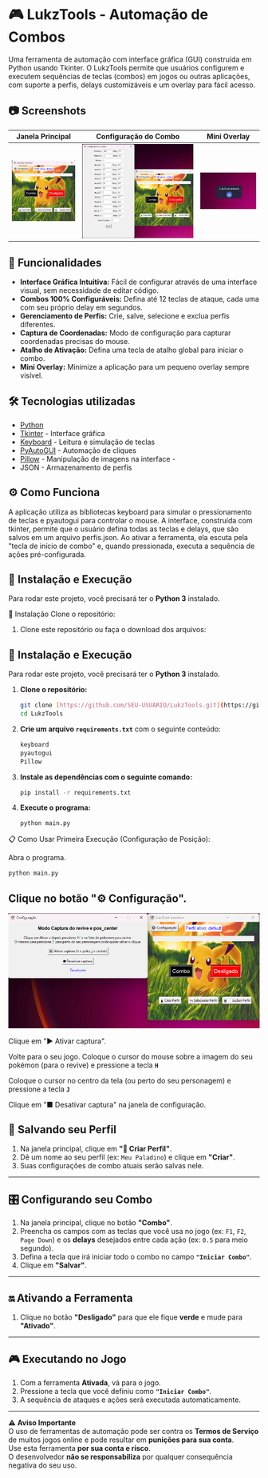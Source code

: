 # 🎮 LukzTools - Automação de Combos
Uma ferramenta de automação com interface gráfica (GUI) construída em Python usando Tkinter. O LukzTools permite que usuários configurem e executem sequências de teclas (combos) em jogos ou outras aplicações, com suporte a perfis, delays customizáveis e um overlay para fácil acesso.


## 📷 Screenshots

| Janela Principal | Configuração do Combo | Mini Overlay |
| :---: |:---:|:---:|
| ![Janela Principal do LukzTools](assets/janela_principal.png) | ![Janela de Configuração do Combo](assets/config_combo.png) | ![Mini Overlay da Aplicação](assets/mini_overlay.png) |

## 🚀 Funcionalidades

* **Interface Gráfica Intuitiva:** Fácil de configurar através de uma interface visual, sem necessidade de editar código.
* **Combos 100% Configuráveis:** Defina até 12 teclas de ataque, cada uma com seu próprio delay em segundos.
* **Gerenciamento de Perfis:** Crie, salve, selecione e exclua perfis diferentes.
* **Captura de Coordenadas:** Modo de configuração para capturar coordenadas precisas do mouse.
* **Atalho de Ativação:** Defina uma tecla de atalho global para iniciar o combo.
* **Mini Overlay:** Minimize a aplicação para um pequeno overlay sempre visível.

## 🛠️ Tecnologias utilizadas
- [Python](https://www.python.org/)  
- [Tkinter](https://docs.python.org/3/library/tkinter.html) - Interface gráfica  
- [Keyboard](https://pypi.org/project/keyboard/) - Leitura e simulação de teclas  
- [PyAutoGUI](https://pypi.org/project/pyautogui/) - Automação de cliques  
- [Pillow](https://pypi.org/project/Pillow/) - Manipulação de imagens na interface  - 
- JSON - Armazenamento de perfis

## ⚙️ Como Funciona
A aplicação utiliza as bibliotecas keyboard para simular o pressionamento de teclas e pyautogui para controlar o mouse. A interface, construída com tkinter, permite que o usuário defina todas as teclas e delays, que são salvos em um arquivo perfis.json. Ao ativar a ferramenta, ela escuta pela "tecla de início de combo" e, quando pressionada, executa a sequência de ações pré-configurada.

## 🚀 Instalação e Execução
Para rodar este projeto, você precisará ter o **Python 3** instalado.

🔧 Instalação Clone o repositório:


1. Clone este repositório ou faça o download dos arquivos:

## 🚀 Instalação e Execução

Para rodar este projeto, você precisará ter o **Python 3** instalado.

1.  **Clone o repositório:**
    ```bash
    git clone [https://github.com/SEU-USUARIO/LukzTools.git](https://github.com/SEU-USUARIO/LukzTools.git)
    cd LukzTools
    ```

2.  **Crie um arquivo `requirements.txt`** com o seguinte conteúdo:
    ```txt
    keyboard
    pyautogui
    Pillow
    ```

3.  **Instale as dependências com o seguinte comando:**
    ```bash
    pip install -r requirements.txt
    ```

4.  **Execute o programa:**
    ```bash
    python main.py
    ```
📋 Como Usar
Primeira Execução (Configuração de Posição):

Abra o programa.
```bash
python main.py
```

## Clique no botão "⚙ Configuração".
![Janela de Configuração](assets/config.png)

Clique em "▶ Ativar captura".

Volte para o seu jogo. Coloque o cursor do mouse sobre a imagem do seu pokémon (para o revive) e pressione a tecla **`H`**

Coloque o cursor no centro da tela (ou perto do seu personagem) e pressione a tecla **`J`**

Clique em "■ Desativar captura" na janela de configuração.


## 👤 Salvando seu Perfil

1. Na janela principal, clique em **"👤 Criar Perfil"**.  
2. Dê um nome ao seu perfil (ex: `Meu Paladino`) e clique em **"Criar"**.  
3. Suas configurações de combo atuais serão salvas nele.

---

## 🎛️ Configurando seu Combo

1. Na janela principal, clique no botão **"Combo"**.  
2. Preencha os campos com as teclas que você usa no jogo (ex: `F1`, `F2`, `Page Down`) e os **delays** desejados entre cada ação (ex: `0.5` para meio segundo).  
3. Defina a tecla que irá iniciar todo o combo no campo **`"Iniciar Combo"`**.  
4. Clique em **"Salvar"**.

---

## 🔛 Ativando a Ferramenta

1. Clique no botão **"Desligado"** para que ele fique **verde** e mude para **"Ativado"**.

---

## 🎮 Executando no Jogo

1. Com a ferramenta **Ativada**, vá para o jogo.  
2. Pressione a tecla que você definiu como **`"Iniciar Combo"`**.  
3. A sequência de ataques e ações será executada automaticamente.

---

⚠️ **Aviso Importante**  
O uso de ferramentas de automação pode ser contra os **Termos de Serviço** de muitos jogos online e pode resultar em **punições para sua conta**.  
Use esta ferramenta **por sua conta e risco**.  
O desenvolvedor **não se responsabiliza** por qualquer consequência negativa do seu uso.

